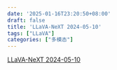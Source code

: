 ```yaml
---
date: '2025-01-16T23:20:50+08:00'
draft: false
title: 'LLaVA-NeXT 2024-05-10'
tags: ["LLaVA"]
categories: ["多模态"]
---
```


[LLaVA-NeXT 2024-05-10](https://xves6ft58q.feishu.cn/docx/XnSadfWmvoEMmCxGS9Wc4fjRnlc?from=from_copylink)
